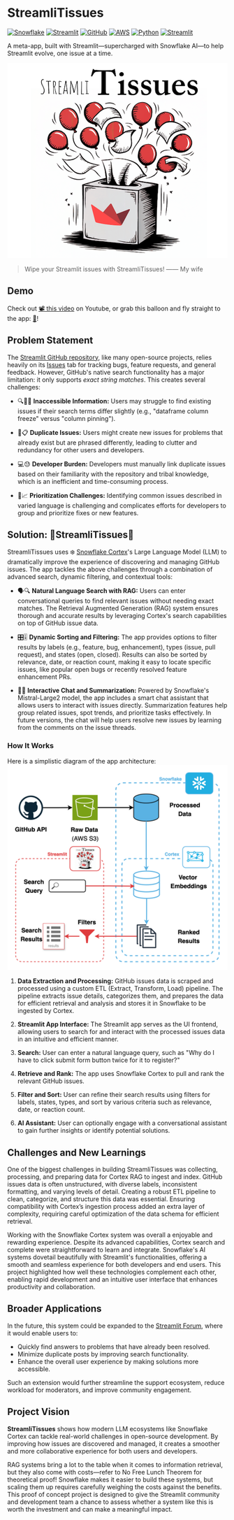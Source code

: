 # StreamliTissues
[![Snowflake](https://img.shields.io/badge/-Snowflake-29BFFF?style=&logo=snowflake&logoColor=white)](https://www.snowflake.com/en/)
[![Streamlit](https://img.shields.io/badge/-Streamlit-FF4B4B?style=flat&logo=streamlit&logoColor=white)](https://streamlit.io/)
[![GitHub](https://img.shields.io/badge/GitHub%20API-000?logo=github&logoColor=fff)](https://docs.github.com/en/rest)
[![AWS](https://img.shields.io/badge/AWS-%23FF9900.svg?logo=amazon-web-services&logoColor=white)](https://aws.amazon.com/)
[![Python](https://img.shields.io/badge/Python-3776AB?logo=python&logoColor=fff)](https://www.python.org/)
[![Streamlit](https://img.shields.io/badge/-🎈tissues-white?style=flat&logo=🎈&logoColor=white)](https://tissues.streamlit.app)

A meta-app, built with Streamlit—supercharged with Snowflake AI—to help Streamlit evolve, one issue at a time.


[![StreamliTissues Logo](./media/logo-medium.png)](https://tissues.streamlit.app/)

> Wipe your Streamlit issues with StreamliTissues! —— My wife 

## Demo

Check out [📽️ this video](https://youtu.be/oZXvlTzF9Yg) on Youtube, or grab this balloon and fly straight to the app: [🎈](https://tissues.streamlit.app)!

## Problem Statement

The [Streamlit GitHub repository](https://github.com/streamlit/streamlit), like many open-source projects, relies heavily on its [Issues](https://github.com/streamlit/streamlit/issues) tab for tracking bugs, feature requests, and general feedback. However, GitHub's native search functionality has a major limitation: it only supports *exact string matches*. This creates several challenges:

- 🔍🤷‍♂️ **Inaccessible Information:** Users may struggle to find existing issues if their search terms differ slightly (e.g., "dataframe column freeze" versus "column pinning").

- 🔄📋 **Duplicate Issues:** Users might create new issues for problems that already exist but are phrased differently, leading to clutter and redundancy for other users and developers.

- 💻😓 **Developer Burden:** Developers must manually link duplicate issues based on their familiarity with the repository and tribal knowledge, which is an inefficient and time-consuming process.

- 🧩📈 **Prioritization Challenges:** Identifying common issues described in varied language is challenging and complicates efforts for developers to group and prioritize fixes or new features.


## Solution: 🎈StreamliTissues🤧

StreamliTissues uses ❄️ [Snowflake Cortex](https://www.snowflake.com/en/data-cloud/cortex/)'s Large Language Model (LLM) to dramatically improve the experience of discovering and managing GitHub issues. The app tackles the above challenges through a combination of advanced search, dynamic filtering, and contextual tools:

- 🗣️🔍 **Natural Language Search with RAG:** Users can enter conversational queries to find relevant issues without needing exact matches. The Retrieval Augmented Generation (RAG) system ensures thorough and accurate results by leveraging Cortex's search capabilities on top of GitHub issue data.

- 🎛️🎚️ **Dynamic Sorting and Filtering:** The app provides options to filter results by labels (e.g., feature, bug, enhancement), types (issue, pull request), and states (open, closed). Results can also be sorted by relevance, date, or reaction count, making it easy to locate specific issues, like popular open bugs or recently resolved feature enhancement PRs.

- 🤖💬 **Interactive Chat and Summarization:** Powered by Snowflake's Mistral-Large2 model, the app includes a smart chat assistant that allows users to interact with issues directly. Summarization features help group related issues, spot trends, and prioritize tasks effectively. In future versions, the chat will help users resolve new issues by learning from the comments on the issue threads.


### How It Works

Here is a simplistic diagram of the app architecture:
![StreamliTissues Diagram](./media/streamlitissues_diagram.png)


1. **Data Extraction and Processing:** GitHub issues data is scraped and processed using a custom ETL (Extract, Transform, Load) pipeline. The pipeline extracts issue details, categorizes them, and prepares the data for efficient retrieval and analysis and stores it in Snowflake to be ingested by Cortex.

2. **Streamlit App Interface:** The Streamlit app serves as the UI frontend, allowing users to search for and interact with the processed issues data in an intuitive and efficient manner.

3. **Search:** User can enter a natural language query, such as "Why do I have to click submit form button twice for it to register?"

4. **Retrieve and Rank:** The app uses Snowflake Cortex to pull and rank the relevant GitHub issues.

5. **Filter and Sort:** User can refine their search results using filters for labels, states, types, and sort by various criteria such as relevance, date, or reaction count.

6. **AI Assistant:** User can optionally engage with a conversational assistant to gain further insights or identify potential solutions.

## Challenges and New Learnings

One of the biggest challenges in building StreamliTissues was collecting, processing, and preparing data for Cortex RAG to ingest and index. GitHub issues data is often unstructured, with diverse labels, inconsistent formatting, and varying levels of detail. Creating a robust ETL pipeline to clean, categorize, and structure this data was essential. Ensuring compatibility with Cortex’s ingestion process added an extra layer of complexity, requiring careful optimization of the data schema for efficient retrieval.

Working with the Snowflake Cortex system was overall a enjoyable and rewarding experience. Despite its advanced capabilities, Cortex search and complete were straightforward to learn and integrate. Snowflake's AI systems dovetail beautifully with Streamlit's functionalities, offering a smooth and seamless experience for both developers and end users. This project highlighted how well these technologies complement each other, enabling rapid development and an intuitive user interface that enhances productivity and collaboration.

## Broader Applications

In the future, this system could be expanded to the [Streamlit Forum](https://discuss.streamlit.io/), where it would enable users to:

- Quickly find answers to problems that have already been resolved.
- Minimize duplicate posts by improving search functionality.
- Enhance the overall user experience by making solutions more accessible.

Such an extension would further streamline the support ecosystem, reduce workload for moderators, and improve community engagement.

## Project Vision

**StreamliTissues** shows how modern LLM ecosystems like Snowflake Cortex can tackle real-world challenges in open-source development. By improving how issues are discovered and managed, it creates a smoother and more collaborative experience for both users and developers.

RAG systems bring a lot to the table when it comes to information retrieval, but they also come with costs—refer to No Free Lunch Theorem for theoretical proof! Snowflake makes it easier to build these systems, but scaling them up requires carefully weighing the costs against the benefits. This proof of concept project is designed to give the Streamlit community and development team a chance to assess whether a system like this is worth the investment and can make a meaningful impact.




